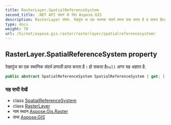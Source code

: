 ```yaml
---
title: RasterLayer.SpatialReferenceSystem
second_title: .NET API संदर्भ के लिए Aspose.GIS
description: RasterLayer संपत्त. रेखपुंज क एक स्थनक संदर्भ प्रणल प्रप्त करत है ह सकत हैnull अगर यह अज्ञत है.
type: docs
weight: 70
url: /hi/net/aspose.gis.raster/rasterlayer/spatialreferencesystem/
---
```

## RasterLayer.SpatialReferenceSystem property

रेखापुंज का एक स्थानिक संदर्भ प्रणाली प्राप्त करता है। हो सकता है`null` अगर यह अज्ञात है.

```csharp
public abstract SpatialReferenceSystem SpatialReferenceSystem { get; }
```

### यह सभी देखें

* class [SpatialReferenceSystem](../../../aspose.gis.spatialreferencing/spatialreferencesystem/)
* class [RasterLayer](../)
* नाम स्थान [Aspose.Gis.Raster](../../rasterlayer/)
* सभा [Aspose.GIS](../../../)


